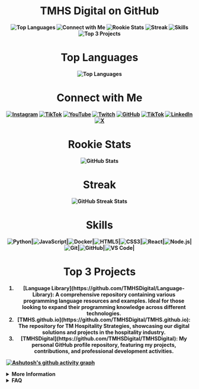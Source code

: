 <div align="center">

# <strong>TMHS Digital on GitHub

![Top Languages](https://img.shields.io/badge/Top%20Languages-ff4c4c?style=for-the-badge&logo=appveyor&logoColor=white&link=#top-languages)
![Connect with Me](https://img.shields.io/badge/Connect%20with%20Me-ff4c4c?style=for-the-badge&logo=appveyor&logoColor=white&link=#connect-with-me)
![Rookie Stats](https://img.shields.io/badge/Rookie%20Stats-ff4c4c?style=for-the-badge&logo=appveyor&logoColor=white&link=#rookie-stats)
![Streak](https://img.shields.io/badge/Streak-ff4c4c?style=for-the-badge&logo=appveyor&logoColor=white&link=#streak)
![Skills](https://img.shields.io/badge/Skills-ff4c4c?style=for-the-badge&logo=appveyor&logoColor=white&link=#skills)
![Top 3 Projects](https://img.shields.io/badge/Top%203%20Projects-ff4c4c?style=for-the-badge&logo=appveyor&logoColor=white&link=#top-3-projects)

# <strong>Top Languages
![Top Languages](https://github-readme-stats.vercel.app/api/top-langs/?username=TMHSDigital&layout=compact&theme=radical) 

# <strong>Connect with Me

[![Instagram](https://img.shields.io/badge/Instagram-E4405F?style=for-the-badge&logo=instagram&logoColor=white)](https://instagram.com/fOuttaMyPaint)
[![TikTok](https://img.shields.io/badge/TikTok-000000?style=for-the-badge&logo=tiktok&logoColor=white)](https://tiktok.com/@fOuttaMyPaint)
[![YouTube](https://img.shields.io/badge/YouTube-FF0000?style=for-the-badge&logo=youtube&logoColor=white)](https://www.youtube.com/channel/UCeA22MjbnroVywVLC6z8oug)
[![Twitch](https://img.shields.io/badge/Twitch-9146FF?style=for-the-badge&logo=twitch&logoColor=white)](https://twitch.tv/fOuttaMyPaint)
[![GitHub](https://img.shields.io/badge/GitHub-100000?style=for-the-badge&logo=github&logoColor=white)](https://github.com/TMHSDigital)
[![TikTok](https://img.shields.io/badge/TikTok-000000?style=for-the-badge&logo=tiktok&logoColor=white)](https://tiktok.com/@TMHS.Digital)
[![LinkedIn](https://img.shields.io/badge/LinkedIn-0077B5?style=for-the-badge&logo=linkedin&logoColor=white)](https://linkedin.com/in/yourprofile)
[![X](https://img.shields.io/badge/X-333333?style=for-the-badge&logo=x&logoColor=white)](https://x.com/yourusername)

# <strong>Rookie Stats
![GitHub Stats](https://github-readme-stats.vercel.app/api?username=TMHSDigital&show_icons=true&theme=radical)

# <strong>Streak
![GitHub Streak Stats](https://github-readme-streak-stats.herokuapp.com/?user=TMHSDigital&theme=dark)

# <strong>Skills

<div style="display: flex; justify-content: center; flex-wrap: wrap;">
    <img src="https://img.shields.io/badge/Python-3776AB?style=for-the-badge&logo=python&logoColor=white" alt="Python"> |
    <img src="https://img.shields.io/badge/JavaScript-F7DF1E?style=for-the-badge&logo=javascript&logoColor=black" alt="JavaScript"> |
    <img src="https://img.shields.io/badge/Docker-2496ED?style=for-the-badge&logo=docker&logoColor=white" alt="Docker"> |
    <img src="https://img.shields.io/badge/HTML5-E34F26?style=for-the-badge&logo=html5&logoColor=white" alt="HTML5"> |
    <img src="https://img.shields.io/badge/CSS3-1572B6?style=for-the-badge&logo=css3&logoColor=white" alt="CSS3"> |
    <img src="https://img.shields.io/badge/React-20232A?style=for-the-badge&logo=react&logoColor=61DAFB" alt="React"> |
    <img src="https://img.shields.io/badge/Node.js-339933?style=for-the-badge&logo=nodedotjs&logoColor=white" alt="Node.js"> |
    <img src="https://img.shields.io/badge/Git-F05032?style=for-the-badge&logo=git&logoColor=white" alt="Git"> |
    <img src="https://img.shields.io/badge/GitHub-181717?style=for-the-badge&logo=github&logoColor=white" alt="GitHub"> |
    <img src="https://img.shields.io/badge/VS%20Code-0078D4?style=for-the-badge&logo=visual-studio-code&logoColor=white" alt="VS Code"> |
</div>

<div align="center">
    
# <strong>Top 3 Projects
<ol>
  <li>
<strong> [Language Library](https://github.com/TMHSDigital/Language-Library): A comprehensive repository containing various programming language resources and examples. Ideal for those looking to expand their programming knowledge across different technologies.
 </li>
  <li>
<strong> [TMHS.github.io](https://github.com/TMHSDigital/TMHS.github.io): The repository for TM Hospitality Strategies, showcasing our digital solutions and projects in the hospitality industry.
     </li>
  <li>
<strong> [TMHSDigital](https://github.com/TMHSDigital/TMHSDigital): My personal GitHub profile repository, featuring my projects, contributions, and professional development activities.
  </li>
</ol>

</div>
</div>

<strong>[![Ashutosh's github activity graph](https://github-readme-activity-graph.vercel.app/graph?username=TMHSDigital&bg_color=000000&color=00ff33&line=ffea00&point=009903&area=true&hide_border=true)](https://github.com/ashutosh00710/github-readme-activity-graph)

<details>
  <summary>More Information</summary>
  <p>Coming Soon!</p>
</details>

<details>
  <summary>FAQ</summary>
  <p>Coming Soon!</p>
</div>
